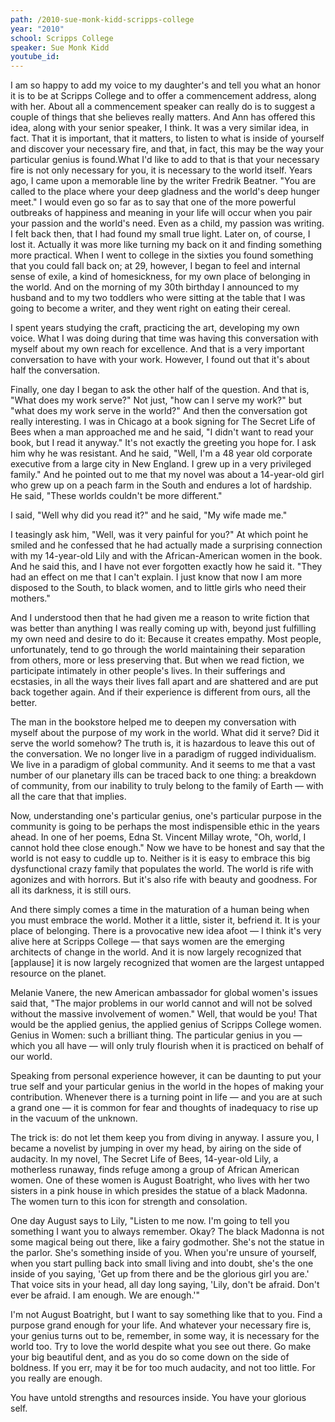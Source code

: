 ```yaml
---
path: /2010-sue-monk-kidd-scripps-college
year: "2010"
school: Scripps College
speaker: Sue Monk Kidd
youtube_id: 
---
```


I am so happy to add my voice to my daughter's and tell you what an honor it is to be at Scripps College and to offer a commencement address, along with her. About all a commencement speaker can really do is to suggest a couple of things that she believes really matters. And Ann has offered this idea, along with your senior speaker, I think. It was a very similar idea, in fact. That it is important, that it matters, to listen to what is inside of yourself and discover your necessary fire, and that, in fact, this may be the way your particular genius is found.What I'd like to add to that is that your necessary fire is not only necessary for you, it is necessary to the world itself. Years ago, I came upon a memorable line by the writer Fredrik Beatner. "You are called to the place where your deep gladness and the world's deep hunger meet." I would even go so far as to say that one of the more powerful outbreaks of happiness and meaning in your life will occur when you pair your passion and the world's need. Even as a child, my passion was writing. I felt back then, that I had found my small true light. Later on, of course, I lost it. Actually it was more like turning my back on it and finding something more practical. When I went to college in the sixties you found something that you could fall back on; at 29, however, I began to feel and internal sense of exile, a kind of homesickness, for my own place of belonging in the world. And on the morning of my 30th birthday I announced to my husband and to my two toddlers who were sitting at the table that I was going to become a writer, and they went right on eating their cereal.

I spent years studying the craft, practicing the art, developing my own voice. What I was doing during that time was having this conversation with myself about my own reach for excellence. And that is a very important conversation to have with your work.
However, I found out that it's about half the conversation.

Finally, one day I began to ask the other half of the question. And that is, "What does my work serve?" Not just, "how can I serve my work?" but "what does my work serve in the world?" And then the conversation got really interesting. I was in Chicago at a book signing for The Secret Life of Bees when a man approached me and he said, "I didn't want to read your book, but I read it anyway." It's not exactly the greeting you hope for. I ask him why he was resistant. And he said, "Well, I'm a 48 year old corporate executive from a large city in New England. I grew up in a very privileged family." And he pointed out to me that my novel was about a 14-year-old girl who grew up on a peach farm in the South and endures a lot of hardship. He said, "These worlds couldn't be more different."

I said, "Well why did you read it?" and he said, "My wife made me."

I teasingly ask him, "Well, was it very painful for you?" At which point he smiled and he confessed that he had actually made a surprising connection with my 14-year-old Lily and with the African-American women in the book. And he said this, and I have not ever forgotten exactly how he said it. "They had an effect on me that I can't explain. I just know that now I am more disposed to the South, to black women, and to little girls who need their mothers."

And I understood then that he had given me a reason to write fiction that was better than anything I was really coming up with, beyond just fulfilling my own need and desire to do it: Because it creates empathy. Most people, unfortunately, tend to go through the world maintaining their separation from others, more or less preserving that. But when we read fiction, we participate intimately in other people's lives. In their sufferings and ecstasies, in all the ways their lives fall apart and are shattered and are put back together again. And if their experience is different from ours, all the better.

The man in the bookstore helped me to deepen my conversation with myself about the purpose of my work in the world. What did it serve? Did it serve the world somehow? The truth is, it is hazardous to leave this out of the conversation. We no longer live in a paradigm of rugged individualism. We live in a paradigm of global community. And it seems to me that a vast number of our planetary ills can be traced back to one thing: a breakdown of community, from our inability to truly belong to the family of Earth — with all the care that that implies.

Now, understanding one's particular genius, one's particular purpose in the community is going to be perhaps the most indispensible ethic in the years ahead. In one of her poems, Edna St. Vincent Millay wrote, "Oh, world, I cannot hold thee close enough." Now we have to be honest and say that the world is not easy to cuddle up to. Neither is it is easy to embrace this big dysfunctional crazy family that populates the world. The world is rife with agonizes and with horrors. But it's also rife with beauty and goodness. For all its darkness, it is still ours.

And there simply comes a time in the maturation of a human being when you must embrace the world. Mother it a little, sister it, befriend it. It is your place of belonging. There is a provocative new idea afoot — I think it's very alive here at Scripps College — that says women are the emerging architects of change in the world. And it is now largely recognized that [applause] it is now largely recognized that women are the largest untapped resource on the planet.

Melanie Vanere, the new American ambassador for global women's issues said that, "The major problems in our world cannot and will not be solved without the massive involvement of women." Well, that would be you! That would be the applied genius, the applied genius of Scripps College women. Genius in Women: such a brilliant thing. The particular genius in you — which you all have — will only truly flourish when it is practiced on behalf of our world.

Speaking from personal experience however, it can be daunting to put your true self and your particular genius in the world in the hopes of making your contribution. Whenever there is a turning point in life — and you are at such a grand one — it is common for fear and thoughts of inadequacy to rise up in the vacuum of the unknown.

The trick is: do not let them keep you from diving in anyway. I assure you, I became a novelist by jumping in over my head, by airing on the side of audacity.
In my novel, The Secret Life of Bees, 14-year-old Lily, a motherless runaway, finds refuge among a group of African American women. One of these women is August Boatright, who lives with her two sisters in a pink house in which presides the statue of a black Madonna. The women turn to this icon for strength and consolation.

One day August says to Lily, "Listen to me now. I'm going to tell you something I want you to always remember. Okay? The black Madonna is not some magical being out there, like a fairy godmother. She's not the statue in the parlor. She's something inside of you. When you're unsure of yourself, when you start pulling back into small living and into doubt, she's the one inside of you saying, 'Get up from there and be the glorious girl you are.' That voice sits in your head, all day long saying, 'Lily, don't be afraid. Don't ever be afraid. I am enough. We are enough.'"

I'm not August Boatright, but I want to say something like that to you. Find a purpose grand enough for your life. And whatever your necessary fire is, your genius turns out to be, remember, in some way, it is necessary for the world too. Try to love the world despite what you see out there. Go make your big beautiful dent, and as you do so come down on the side of boldness. If you err, may it be for too much audacity, and not too little. For you really are enough.

You have untold strengths and resources inside. You have your glorious self.